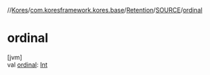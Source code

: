 //[Kores](../../../../index.md)/[com.koresframework.kores.base](../../index.md)/[Retention](../index.md)/[SOURCE](index.md)/[ordinal](ordinal.md)

# ordinal

[jvm]\
val [ordinal](ordinal.md): [Int](https://kotlinlang.org/api/latest/jvm/stdlib/kotlin/-int/index.html)
